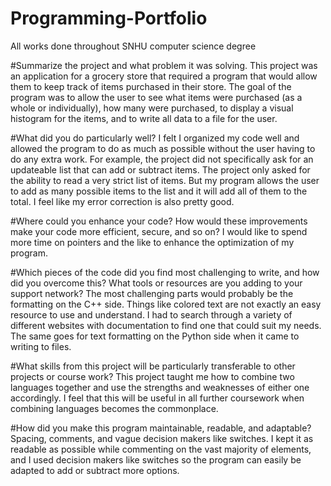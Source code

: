 # Programming-Portfolio
All works done throughout SNHU computer science degree


#Summarize the project and what problem it was solving.
This project was an application for a grocery store that required a program that would allow them to keep track of items purchased in their store. The goal of the program was to allow the user to see what items were purchased (as a whole or individually), how many were purchased, to display a visual histogram for the items, and to write all data to a file for the user.

#What did you do particularly well?
I felt I organized my code well and allowed the program to do as much as possible without the user having to do any extra work. For example, the project did not specifically ask for an updateable list that can add or subtract items. The project only asked for the ability to read a very strict list of items. But my program allows the user to add as many possible items to the list and it will add all of them to the total. I feel like my error correction is also pretty good. 

#Where could you enhance your code? How would these improvements make your code more efficient, secure, and so on?
I would like to spend more time on pointers and the like to enhance the optimization of my program.

#Which pieces of the code did you find most challenging to write, and how did you overcome this? What tools or resources are you adding to your support network?
The most challenging parts would probably be the formatting on the C++ side. Things like colored text are not exactly an easy resource to use and understand. I had to search through a variety of different websites with documentation to find one that could suit my needs. The same goes for text formatting on the Python side when it came to writing to files.

#What skills from this project will be particularly transferable to other projects or course work?
This project taught me how to combine two languages together and use the strengths and weaknesses of either one accordingly. I feel that this will be useful in all further coursework when combining languages becomes the commonplace.

#How did you make this program maintainable, readable, and adaptable?
Spacing, comments, and vague decision makers like switches. I kept it as readable as possible while commenting on the vast majority of elements, and I used decision makers like switches so the program can easily be adapted to add or subtract more options.
